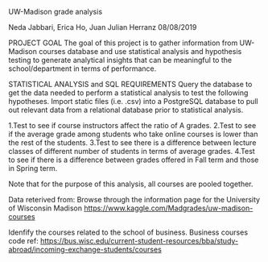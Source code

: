 UW-Madison grade analysis

Neda Jabbari, Erica Ho, Juan Julian Herranz
08/08/2019



PROJECT GOAL
The goal of this project is to gather information from UW-Madison courses database and use statistical analysis and hypothesis testing to generate analytical insights that can be meaningful to the school/department in terms of performance.

STATISTICAL ANALYSIS and SQL REQUIREMENTS
Query the database to get the data needed to perform a statistical analysis to test the following hypotheses.
Import static files (i.e. .csv) into a PostgreSQL database to pull out relevant data from a relational database prior to statistical analysis.

1.Test to see if course instructors affect the ratio of A grades.
2.Test to see if the average grade among students who take online courses is lower than the rest of the students.
3.Test to see there is a difference between lecture classes of different number of students in terms of average grades.
4.Test to see if there is a difference between grades offered in Fall term and those in Spring term.

Note that for the purpose of this analysis, all courses are pooled together.

Data reterived from:
Browse through the information page for the University of Wisconsin Madison 
https://www.kaggle.com/Madgrades/uw-madison-courses


Idenfify the courses related to the school of business.
Business courses code ref: https://bus.wisc.edu/current-student-resources/bba/study-abroad/incoming-exchange-students/courses 
